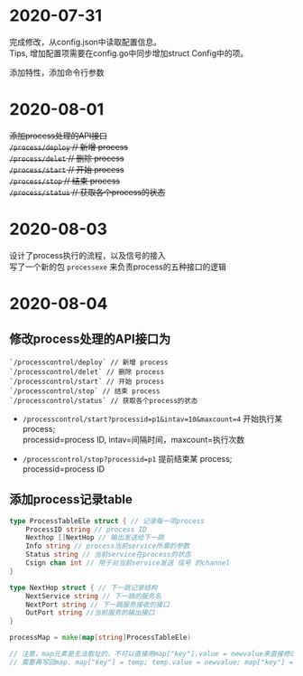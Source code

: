 # 2020-07-31
完成修改，从config.json中读取配置信息。  
Tips, 增加配置项需要在config.go中同步增加struct Config中的项。  

添加特性，添加命令行参数

# 2020-08-01
~~添加process处理的API接口~~  
    ~~`/process/deploy` // 新增 process~~  
    ~~`/process/delet` // 删除 process~~  
    ~~`/process/start` // 开始 process~~  
    ~~`/process/stop` // 结束 process~~  
    ~~`/process/status` // 获取各个process的状态~~ 

# 2020-08-03
设计了process执行的流程，以及信号的接入  
写了一个新的包 `processexe` 来负责process的五种接口的逻辑  

# 2020-08-04
## 修改process处理的API接口为   
    `/processcontrol/deploy` // 新增 process  
    `/processcontrol/delet` // 删除 process  
    `/processcontrol/start` // 开始 process  
    `/processcontrol/stop` // 结束 process  
    `/processcontrol/status` // 获取各个process的状态 

- `/processcontrol/start?processid=p1&intav=10&maxcount=4` 
开始执行某 process;  
processid=process ID, intav=间隔时间，maxcount=执行次数


- `/processcontrol/stop?processid=p1` 
提前结束某 process;  
processid=process ID

## 添加process记录table
```go
type ProcessTableEle struct { // 记录每一项process
	ProcessID string // process ID
	Nexthop []NextHop // 输出发送给下一跳
    Info string // process当前service所需的参数
    Status string // 当前service在process的状态
	Csign chan int // 用于对当前service发送 信号 的channel
}

type NextHop struct { // 下一跳记录结构
    NextService string // 下一跳的服务名
    NextPort string // 下一跳服务接收的接口
	OutPort string //当前服务的输出接口
}

processMap = make(map[string]ProcessTableEle)

// 注意，map元素是无法取址的，不可以直接用map["key"].value = newvalue来直接修改
// 需要再写回map. map["key"] = temp; temp.value = newvalue; map["key"] = temp
```